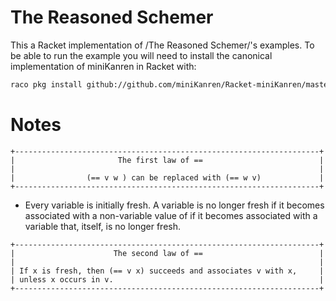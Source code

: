# The Reasoned Schemer

This a Racket implementation of /The Reasoned Schemer/'s examples. To be able to run the example you will need to install the canonical implementation of miniKanren in Racket with:

``` sh
raco pkg install github://github.com/miniKanren/Racket-miniKanren/master
```


# Notes

``` asciidoc
+--------------------------------------------------------------------+
|                       The first law of ==                          |
|                                                                    |
|                (== v w ) can be replaced with (== w v)             |
+--------------------------------------------------------------------+
```


- Every variable is initially fresh. A variable is no longer fresh if it becomes associated with a non-variable value of if it becomes associated with a variable that, itself, is no longer fresh.

``` asciidoc
+--------------------------------------------------------------------+
|                      The second law of ==                          |
|                                                                    |
| If x is fresh, then (== v x) succeeds and associates v with x,     |
| unless x occurs in v.                                              |
+--------------------------------------------------------------------+
```

